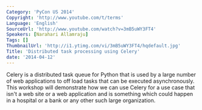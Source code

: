 ```yaml
---
Category: 'PyCon US 2014'
Copyright: 'http://www.youtube.com/t/terms'
Language: 'English'
SourceUrl: 'http://www.youtube.com/watch?v=3mB5uWY3FT4'
Speakers: [Narahari Allamraju]
Tags: []
ThumbnailUrl: 'http://i1.ytimg.com/vi/3mB5uWY3FT4/hqdefault.jpg'
Title: 'Distributed task processing using Celery'
date: '2014-04-12'
---
```

Celery is a distributed task queue for Python that is used by a large number of web applications to off load tasks that can be executed asynchronously. This workshop will demonstrate how we can use Celery for a use case that isn't a web site or a web application and is something which could happen in a hospital or a bank or any other such large organization.